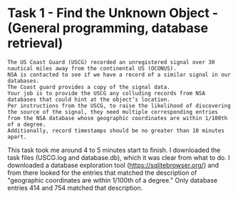 # Task 1 - Find the Unknown Object - (General programming, database retrieval)
```
The US Coast Guard (USCG) recorded an unregistered signal over 30 nautical miles away from the continental US (OCONUS).
NSA is contacted to see if we have a record of a similar signal in our databases.
The Coast guard provides a copy of the signal data.
Your job is to provide the USCG any colluding records from NSA databases that could hint at the object’s location.
Per instructions from the USCG, to raise the likelihood of discovering the source of the signal, they need multiple corresponding entries from the NSA database whose geographic coordinates are within 1/100th of a degree.
Additionally, record timestamps should be no greater than 10 minutes apart.

```

This task took me around 4 to 5 minutes start to finish. 
I downloaded the task files (USCG.log and database.db), which it was clear from what to do. 
I downloaded a database exploration tool (https://sqlitebrowser.org/) and from there looked for the entries that matched the description of "geographic coordinates are within 1/100th of a degree." 
Only database entries 414 and 754 matched that description.
